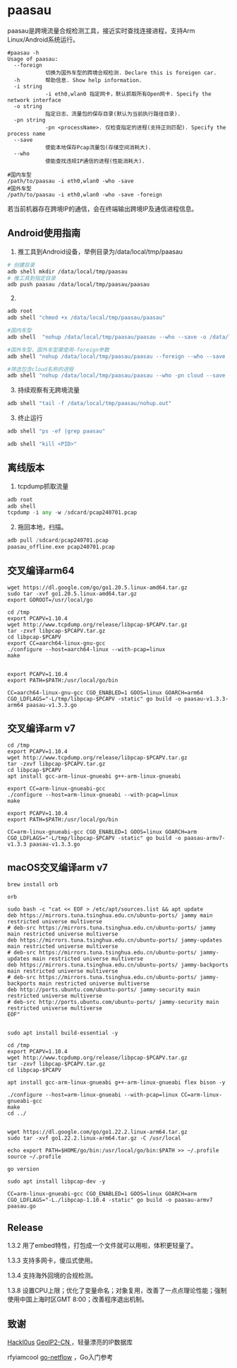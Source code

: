 # paasau
paasau是跨境流量合规检测工具，接近实时查找连接进程，支持Arm Linux/Android系统运行。

```
#paasau -h
Usage of paasau:
  --foreign
            切换为国外车型的跨境合规检测. Declare this is foreigen car.
  -h        帮助信息. Show help information.
  -i string
            -i eth0,wlan0 指定网卡，默认抓取所有Open网卡. Specify the network interface
  -o string
            指定日志、流量包的保存目录(默认为当前执行路径目录).
  -pn string
            -pn <processName>. 仅检查指定的进程(支持正则匹配). Specify the process name
  --save
            使能本地保存Pcap流量包(存储空间消耗大).
  --who
            使能查找违规IP通信的进程(性能消耗大).

#国内车型
/path/to/paasau -i eth0,wlan0 -who -save
#国外车型
/path/to/paasau -i eth0,wlan0 -who -save -foreign
```
若当前机器存在跨境IP的通信，会在终端输出跨境IP及通信进程信息。



## Android使用指南

1. 推工具到Android设备，举例目录为/data/local/tmp/paasau

```Bash
# 创建目录
adb shell mkdir /data/local/tmp/paasau
# 推工具到指定目录
adb push paasau /data/local/tmp/paasau/paasau
```

2. 

```Bash
adb root
adb shell "chmod +x /data/local/tmp/paasau/paasau"

#国内车型
adb shell  "nohup /data/local/tmp/paasau/paasau --who --save -o /data/local/tmp/paasau/ > /dev/null 2>&1 &"

#国外车型，国外车型需使用-foreign参数
adb shell "nohup /data/local/tmp/paasau/paasau --foreign --who --save -o /data/local/tmp/paasau/ > /dev/null 2>&1 &"

#筛选包含cloud名称的进程
adb shell "nohup /data/local/tmp/paasau/paasau --who -pn cloud --save -o /data/local/tmp/paasau/ > /dev/null 2>&1 &"
```

3. 持续观察有无跨境流量

```bash
adb shell "tail -f /data/local/tmp/paasau/nohup.out"
```



3. 终止运行

```Bash
adb shell "ps -ef |grep paasau"

adb shell "kill <PID>"
```



## 离线版本

1. tcpdump抓取流量

```Python
adb root
adb shell
tcpdump -i any -w /sdcard/pcap240701.pcap
```

2. 拖回本地，扫描。

```Python
adb pull /sdcard/pcap240701.pcap
paasau_offline.exe pcap240701.pcap
```






## 交叉编译arm64
```
wget https://dl.google.com/go/go1.20.5.linux-amd64.tar.gz
sudo tar -xvf go1.20.5.linux-amd64.tar.gz
export GOROOT=/usr/local/go

cd /tmp
export PCAPV=1.10.4
wget http://www.tcpdump.org/release/libpcap-$PCAPV.tar.gz
tar -zxvf libpcap-$PCAPV.tar.gz
cd libpcap-$PCAPV
export CC=aarch64-linux-gnu-gcc
./configure --host=aarch64-linux --with-pcap=linux
make


export PCAPV=1.10.4
export PATH=$PATH:/usr/local/go/bin

CC=aarch64-linux-gnu-gcc CGO_ENABLED=1 GOOS=linux GOARCH=arm64 CGO_LDFLAGS="-L/tmp/libpcap-$PCAPV -static" go build -o paasau-v1.3.3-arm64 paasau-v1.3.3.go 
```

## 交叉编译arm v7
```
cd /tmp
export PCAPV=1.10.4
wget http://www.tcpdump.org/release/libpcap-$PCAPV.tar.gz
tar -zxvf libpcap-$PCAPV.tar.gz
cd libpcap-$PCAPV
apt install gcc-arm-linux-gnueabi g++-arm-linux-gnueabi

export CC=arm-linux-gnueabi-gcc
./configure --host=arm-linux-gnueabi --with-pcap=linux
make

export PCAPV=1.10.4
export PATH=$PATH:/usr/local/go/bin

CC=arm-linux-gnueabi-gcc CGO_ENABLED=1 GOOS=linux GOARCH=arm CGO_LDFLAGS="-L/tmp/libpcap-$PCAPV -static" go build -o paasau-armv7-v1.3.3 paasau-v1.3.3.go

```

## macOS交叉编译arm v7
```
brew install orb

orb

sudo bash -c "cat << EOF > /etc/apt/sources.list && apt update 
deb https://mirrors.tuna.tsinghua.edu.cn/ubuntu-ports/ jammy main restricted universe multiverse
# deb-src https://mirrors.tuna.tsinghua.edu.cn/ubuntu-ports/ jammy main restricted universe multiverse
deb https://mirrors.tuna.tsinghua.edu.cn/ubuntu-ports/ jammy-updates main restricted universe multiverse
# deb-src https://mirrors.tuna.tsinghua.edu.cn/ubuntu-ports/ jammy-updates main restricted universe multiverse
deb https://mirrors.tuna.tsinghua.edu.cn/ubuntu-ports/ jammy-backports main restricted universe multiverse
# deb-src https://mirrors.tuna.tsinghua.edu.cn/ubuntu-ports/ jammy-backports main restricted universe multiverse
deb http://ports.ubuntu.com/ubuntu-ports/ jammy-security main restricted universe multiverse
# deb-src http://ports.ubuntu.com/ubuntu-ports/ jammy-security main restricted universe multiverse
EOF"


sudo apt install build-essential -y

cd /tmp
export PCAPV=1.10.4
wget http://www.tcpdump.org/release/libpcap-$PCAPV.tar.gz
tar -zxvf libpcap-$PCAPV.tar.gz
cd libpcap-$PCAPV

apt install gcc-arm-linux-gnueabi g++-arm-linux-gnueabi flex bison -y

./configure --host=arm-linux-gnueabi --with-pcap=linux CC=arm-linux-gnueabi-gcc
make
cd ../


wget https://dl.google.com/go/go1.22.2.linux-arm64.tar.gz
sudo tar -xvf go1.22.2.linux-arm64.tar.gz -C /usr/local

echo export PATH=$HOME/go/bin:/usr/local/go/bin:$PATH >> ~/.profile
source ~/.profile

go version

sudo apt install libpcap-dev -y

CC=arm-linux-gnueabi-gcc CGO_ENABLED=1 GOOS=linux GOARCH=arm CGO_LDFLAGS="-L./libpcap-1.10.4 -static" go build -o paasau-armv7 paasau.go 

```

## Release
1.3.2 用了embed特性，打包成一个文件就可以用啦，体积更轻量了。

1.3.3 支持多网卡，傻瓜式使用。

1.3.4 支持海外回境的合规检测。

1.3.8 设置CPU上限；优化了变量命名；对象复用，改善了一点点理论性能；强制使用中国上海时区GMT 8:00；改善程序退出机制。


## 致谢

[Hackl0us](https://github.com/Hackl0us) [GeoIP2-CN ](https://github.com/Hackl0us/GeoIP2-CN)，轻量漂亮的IP数据库

rfyiamcool [go-netflow](https://github.com/rfyiamcool/go-netflow) ，Go入门参考


